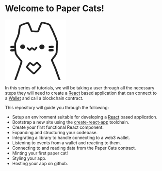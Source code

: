 # Welcome to Paper Cats!

<img src="./assets/Paper_Cat.svg" alt="Paper Cat" height="200">

In this series of tutorials, we will be taking a user through all the necessary steps they will need to create a [React](https://reactjs.org) based application that can connect to a [Wallet](https://moralis.io/what-is-a-web3-wallet-web3-wallets-explained/) and call a blockchain contract.

This repository will guide you through the following:

- Setup an environment suitable for developing a [React](https://reactjs.org) based application.
- Bootstrap a new site using the [create-react-app](https://reactjs.org/docs/create-a-new-react-app.html) toolchain.
- Create your first functional React component.
- Expanding and structuring your codebase.
- Integrating a library to handle connecting to a web3 wallet.
- Listening to events from a wallet and reacting to them.
- Connecting to and reading data from the Paper Cats contract.
- Minting your first paper cat!
- Styling your app.
- Hosting your app on github.

